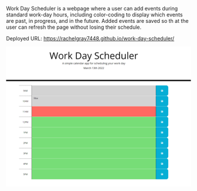Work Day Scheduler is a webpage where a user can add events during standard work-day hours, including color-coding to display which events are past, in progress, and in the future. Added events are saved so th at the user can refresh the page without losing their schedule. 

Deployed URL: https://rachelgray7448.github.io/work-day-scheduler/

![alt screenshot](./assets/images/Capture.PNG)